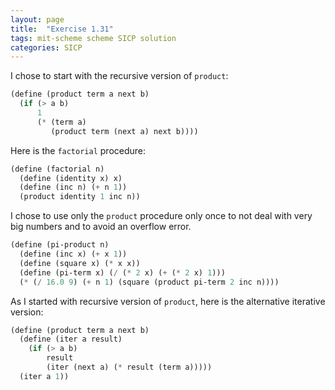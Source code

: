 ```yaml
---
layout: page
title:  "Exercise 1.31"
tags: mit-scheme scheme SICP solution
categories: SICP
---
```

I chose to start with the recursive version of `product`:
```scheme
(define (product term a next b)
  (if (> a b)
      1
      (* (term a)
         (product term (next a) next b))))
```
Here is the `factorial` procedure:
```scheme
(define (factorial n)
  (define (identity x) x)
  (define (inc n) (+ n 1))
  (product identity 1 inc n))
  ```
  I chose to use only the `product` procedure only once to not deal with very big numbers and to avoid an overflow error.
```scheme
(define (pi-product n)
  (define (inc x) (+ x 1))
  (define (square x) (* x x))
  (define (pi-term x) (/ (* 2 x) (+ (* 2 x) 1)))
  (* (/ 16.0 9) (+ n 1) (square (product pi-term 2 inc n))))
  ```
As I started with recursive version of `product`, here is the alternative iterative version:
```scheme
(define (product term a next b)
  (define (iter a result)
    (if (> a b)
        result
        (iter (next a) (* result (term a)))))
  (iter a 1))
  ```
